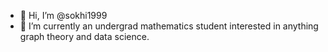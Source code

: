 - 👋 Hi, I’m @sokhi1999
- 👀 I’m currently an undergrad mathematics student interested in anything graph theory and data science.

<!---
sokhi1999/sokhi1999 is a ✨ special ✨ repository because its `README.md` (this file) appears on your GitHub profile.
You can click the Preview link to take a look at your changes.
--->
